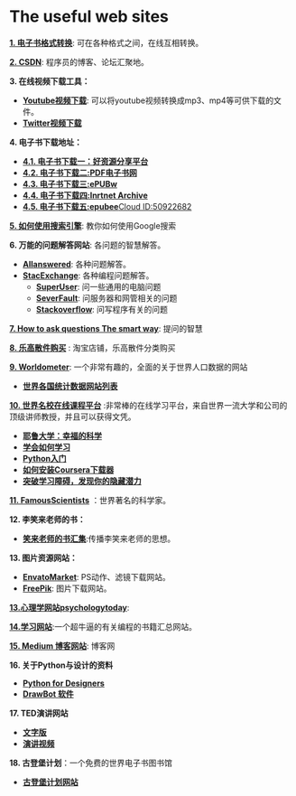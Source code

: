 # The useful web sites

[**1. 电子书格式转换**](https://convertio.co/download/f20140181aa5325dcff28a5adc3e9fdd64b1b1/): 可在各种格式之间，在线互相转换。

[**2. CSDN**](https://www.csdn.net/): 程序员的博客、论坛汇聚地。

**3. 在线视频下载工具：**
* [**Youtube视频下载**](https://www.youtubeconverter.io/en2): 可以将youtube视频转换成mp3、mp4等可供下载的文件。  
* [**Twitter视频下载**](http://twittervideodownloader.com/)

**4. 电子书下载地址：**  
* [**4.1. 电子书下载一：好资源分享平台**](http://www.lingocn.com/)  
* [**4.2. 电子书下载二:PDF电子书网**](https://www.xgv5.com/24.html)  
* [**4.3. 电子书下载三:ePUBw**](https://epubw.com/)  
* [**4.4. 电子书下载四:Inrtnet Archive**](https://archive.org/)
* [**4.5. 电子书下载五:epubee**Cloud ID:50922682
](http://cn.epubee.com/files.aspx?aff=52754323&prom=0)

[**5. 如何使用搜索引擎**](https://www.lifehack.org/articles/technology/20-tips-use-google-search-efficiently.html): 教你如何使用Google搜索

**6. 万能的问题解答网站**: 各问题的智慧解答。 
* [**Allanswered**](https://www.allanswered.com/about/): 各种问题解答。
* [**StacExchange**](https://stackoverflow.com/): 各种编程问题解答。  
    * [**SuperUser**](https://superuser.com/): 问一些通用的电脑问题
    * [**SeverFault**](https://serverfault.com/): 问服务器和网管相关的问题
    * [**Stackoverflow**](https://stackoverflow.com/): 问写程序有关的问题

[**7. How to ask questions The smart way**](https://github.com/ryanhanwu/How-To-Ask-Questions-The-Smart-Way/blob/master/README-zh_CN.md): 提问的智慧

[**8. 乐高散件购买**](https://item.taobao.com/item.htm?spm=2013.1.0.0.4c3156dbuYOL25&id=42929923254&scm=1007.12144.95220.42296_0_0&pvid=ac7f1542-8316-4cc3-90e3-b90450c85479&utparam=%7B%22x_hestia_source%22%3A%2242296%22%2C%22x_object_type%22%3A%22item%22%2C%22x_mt%22%3A0%2C%22x_src%22%3A%2242296%22%2C%22x_pos%22%3A3%2C%22x_pvid%22%3A%22ac7f1542-8316-4cc3-90e3-b90450c85479%22%2C%22x_object_id%22%3A42929923254%7D) : 淘宝店铺，乐高散件分类购买

[**9. Worldometer**](https://www.worldometers.info/): 一个非常有趣的，全面的关于世界人口数据的网站  
* [**世界各国统计数据网站列表**](https://www.worldometers.info/sources/)

[**10. 世界名校在线课程平台**](https://about.coursera.org/) :非常棒的在线学习平台，来自世界一流大学和公司的顶级讲师教授，并且可以获得文凭。
* [**耶鲁大学：幸福的科学**](https://www.coursera.org/learn/the-science-of-well-being/home/welcome)
* [**学会如何学习**](https://www.coursera.org/learn/ruhe-xuexi#syllabus)
* [**Python入门**](https://www.coursera.org/learn/python?specialization=python#syllabus)
* [**如何安装Coursera下载器**](https://github.com/coursera-dl/coursera-dl#coursera-downloader)
* [**突破学习障碍，发现你的隐藏潜力**](https://www.coursera.org/learn/mindshift#syllabus)

[**11. FamousScientists**](https://www.famousscientists.org/) ：世界著名的科学家。

**12. 李笑来老师的书：**
* [**笑来老师的书汇集**](http://xiaolai.co/search):传播李笑来老师的思想。

**13. 图片资源网站：**  
* [**EnvatoMarket**](https://graphicriver.net/): PS动作、滤镜下载网站。
* [**FreePik**](https://www.freepik.com/): 图片下载网站。

[**13.心理学网站psychologytoday**](https://www.psychologytoday.com/us/basics/self-control): 

[**14.学习网站**](https://xue.cn/hub/):一个超牛逼的有关编程的书籍汇总网站。

[**15. Medium 博客网站**](https://medium.com/): 博客网

**16. 关于Python与设计的资料**
* [**Python for Designers**](https://pythonfordesigners.com/)
* [**DrawBot 软件**](http://www.drawbot.com/)

**17. TED演讲网站**
* [**文字版**](https://ideas.ted.com/)
* [**演讲视频**](https://www.ted.com/)

**18. 古登堡计划**：一个免费的世界电子书图书馆
* [**古登堡计划网站**](http://www.gutenberg.org/wiki/Main_Page)
